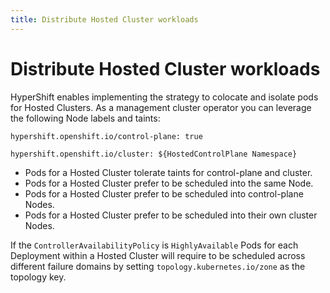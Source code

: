 ```yaml
---
title: Distribute Hosted Cluster workloads
---
```


# Distribute Hosted Cluster workloads

HyperShift enables implementing the strategy to colocate and isolate pods for Hosted Clusters.
As a management cluster operator you can leverage the following Node labels and taints: 

`hypershift.openshift.io/control-plane: true`

`hypershift.openshift.io/cluster: ${HostedControlPlane Namespace}`

- Pods for a Hosted Cluster tolerate taints for control-plane and cluster.
- Pods for a Hosted Cluster prefer to be scheduled into the same Node.
- Pods for a Hosted Cluster prefer to be scheduled into control-plane Nodes.
- Pods for a Hosted Cluster prefer to be scheduled into their own cluster Nodes. 

If the `ControllerAvailabilityPolicy` is `HighlyAvailable` Pods for each Deployment within a Hosted Cluster will require to be scheduled across different failure domains by setting `topology.kubernetes.io/zone` as the topology key.
